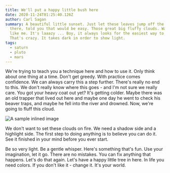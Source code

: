 ```yaml
---
title: We'll put a happy little bush here
date: 2020-11-24T01:25:40.126Z
author: Carl Sagan
summary: A beautiful little sunset. Just let these leaves jump off the brush See
  there, told you that would be easy. Those great big fluffy clouds. Water's
  like me. It's laaazy ... Boy, it always looks for the easiest way to do things
  That's crazy. It takes dark in order to show light.
tags:
  - saturn
  - pluto
  - mars
---
```

We're trying to teach you a technique here and how to use it. Only think about one thing at a time. Don't get greedy. With practice comes confidence. We can always carry this a step further. There's really no end to this. We don't really know where this goes - and I'm not sure we really care. You got your heavy coat out yet? It's getting colder. Maybe there was an old trapper that lived out here and maybe one day he went to check his beaver traps, and maybe he fell into the river and drowned. Now, we're going to fluff this cloud.

![A sample inlined image](https://source.unsplash.com/random/600x400)


We don't want to set these clouds on fire. We need a shadow side and a highlight side. The first step to doing anything is to believe you can do it. See it finished in your mind before you ever start.

Be so very light. Be a gentle whisper. Here's something that's fun. Use your imagination, let it go. There are no mistakes. You can fix anything that happens. Let's do that again. Let's have a happy little tree in here. In life you need colors. If you don't like it - change it. It's your world.

